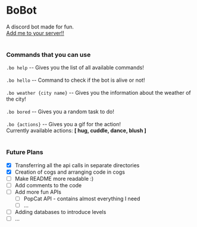 # BoBot
A discord bot made for fun.<br>
<a href = "https://discord.com/api/oauth2/authorize?client_id=995028367717974046&permissions=274927397888&scope=bot">Add me to your server!!</a><br><br>

### Commands that you can use
`.bo help` -- Gives you the list of all available commands!<br><br>
`.bo hello` -- Command to check if the bot is alive or not!<br><br>
`.bo weather {city name}` -- Gives you the information about the weather of the city!<br><br>
`.bo bored`   -- Gives you a random task to do!<br><br>
`.bo {actions}` -- Gives you a gif for the action!<br>
Currently available actions: <strong>[ hug, cuddle, dance, blush ]</strong><br><br>

### Future Plans
- [x] Transferring all the api calls in separate directories
- [x] Creation of cogs and arranging code in cogs
- [ ] Make README more readable :)
- [ ] Add comments to the code
- [ ] Add more fun APIs
  - [ ] PopCat API - contains almost everything I need
  - [ ] ...
 - [ ] Adding databases to introduce levels
 - [ ] ...
